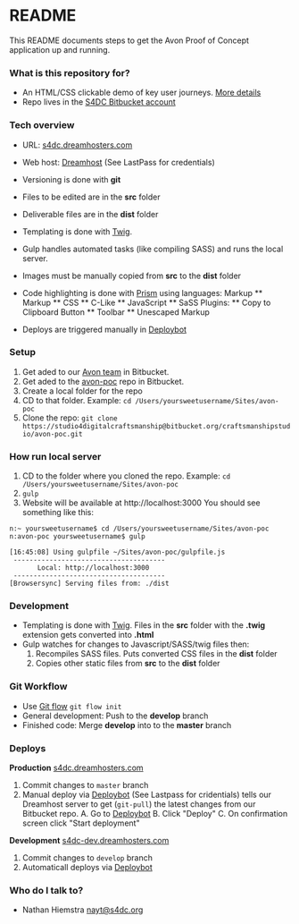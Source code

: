 # README #

This README documents steps to get the Avon Proof of Concept application up and running.

### What is this repository for? ###

* An HTML/CSS clickable demo of key user journeys. [More details](https://docs.google.com/document/d/1988FfC2Nhji_smnICsYE3qWNB4n_jK80tlvH8Sqdvs8/edit) 
* Repo lives in the [S4DC Bitbucket account](https://bitbucket.org/craftsmanshipstudio/)

### Tech overview ###
* URL: [s4dc.dreamhosters.com](http://s4dc.dreamhosters.com/)
* Web host: [Dreamhost](https://panel.dreamhost.com/) (See LastPass for credentials)
* Versioning is done with **git**
* Files to be edited are in the **src** folder
* Deliverable files are in the **dist** folder
* Templating is done with [Twig](https://www.npmjs.com/package/twig).
* Gulp handles automated tasks (like compiling SASS) and runs the local server.
* Images must be manually copied from **src** to the **dist** folder
* Code highlighting is done with [Prism](http://prismjs.com/) using languages: 
Markup
** Markup
** CSS
** C-Like
** JavaScript
** SaSS
Plugins: 
** Copy to Clipboard Button
** Toolbar
** Unescaped Markup

* Deploys are triggered manually in [Deploybot](https://studio-for-digital-craftsmanship.deploybot.com/)

### Setup ###

1. Get aded to our [Avon team](https://bitbucket.org/account/user/craftsmanshipstudio/projects/AVON) in Bitbucket.
2. Get aded to the [avon-poc](https://bitbucket.org/craftsmanshipstudio/avon-poc) repo in Bitbucket.
3. Create a local folder for the repo
4. CD to that folder. Example: ```cd /Users/yoursweetusername/Sites/avon-poc```
3. Clone the repo: ```git clone https://studio4digitalcraftsmanship@bitbucket.org/craftsmanshipstudio/avon-poc.git```

### How run local server ###
1. CD to the folder where you cloned the repo. Example: ```cd /Users/yoursweetusername/Sites/avon-poc```
2. ```gulp```
3. Website will be available at http://localhost:3000
You should see something like this:
```
n:~ yoursweetusername$ cd /Users/yoursweetusername/Sites/avon-poc
n:avon-poc yoursweetusername$ gulp 

[16:45:08] Using gulpfile ~/Sites/avon-poc/gulpfile.js
 --------------------------------------
       Local: http://localhost:3000
 --------------------------------------
[Browsersync] Serving files from: ./dist
```

### Development ###
* Templating is done with [Twig](https://www.npmjs.com/package/twig). Files in the **src** folder with the **.twig** extension gets converted into **.html** 
* Gulp watches for changes to Javascript/SASS/twig files then: 
    1. Recompiles SASS files. Puts converted CSS files in the **dist** folder
    2. Copies other static files from **src** to the **dist** folder
   
### Git Workflow ###
- Use [Git flow](https://danielkummer.github.io/git-flow-cheatsheet/)
```git flow init```
- General development: Push to the **develop** branch
- Finished code: Merge **develop** into to the **master** branch

### Deploys ###

**Production** [s4dc.dreamhosters.com](http://s4dc.dreamhosters.com/)
  1. Commit changes to ```master``` branch
  2. Manual deploy via [Deploybot](https://studio-for-digital-craftsmanship.deploybot.com/) (See Lastpass for cridentials) tells our Dreamhost server to get (```git-pull```)  the latest changes from our Bitbucket repo.
  A. Go to [Deploybot](https://studio-for-digital-craftsmanship.deploybot.com/) 
  B. Click "Deploy"
  C. On confirmation screen click "Start deployment"

**Development** [s4dc-dev.dreamhosters.com](http://s4dc-dev.dreamhosters.com/)
  1. Commit changes to ```develop``` branch
  2. Automaticall deploys via [Deploybot](https://studio-for-digital-craftsmanship.deploybot.com/)


### Who do I talk to? ###

* Nathan Hiemstra nayt@s4dc.org